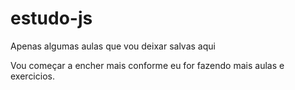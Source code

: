 # estudo-js
Apenas algumas aulas que vou deixar salvas aqui

Vou começar a encher mais conforme eu for fazendo mais aulas e exercicios.
